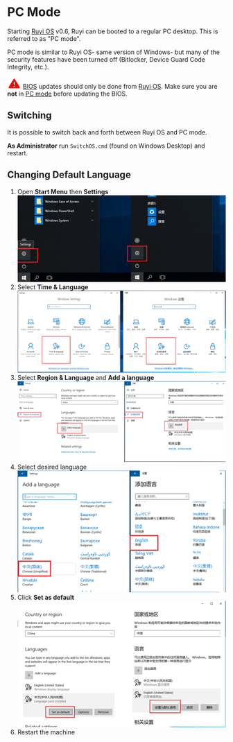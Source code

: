 # PC Mode

Starting [Ruyi OS](os.md) v0.6, Ruyi can be booted to a regular PC desktop.  This is referred to as "PC mode".

PC mode is similar to Ruyi OS- same version of Windows- but many of the security features have been turned off (Bitlocker, Device Guard Code Integrity, etc.).

![](/docs/img/warning.png) [BIOS](bios.md) updates should only be done from [Ruyi OS](os.md).  Make sure you are __not__ in [PC mode](pc_mode.md) before updating the BIOS.

## Switching

It is possible to switch back and forth between Ruyi OS and PC mode.

__As Administrator__ run `SwitchOS.cmd` (found on Windows Desktop) and restart.

## Changing Default Language

1. Open __Start Menu__ then __Settings__  
    ![](/docs/img/os_lang_settings.png)
1. Select __Time & Language__  
    ![](/docs/img/os_lang_time_lang.png)
1. Select __Region & Language__ and __Add a language__  
    ![](/docs/img/os_lang_region_add.png)
1. Select desired language  
    ![](/docs/img/os_lang_add.png)
1. Click __Set as default__  
    ![](/docs/img/os_lang_default.png)
1. Restart the machine